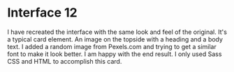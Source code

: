 # Interface 12

I have recreated the interface with the same look and feel of the original. It's a typical card element. An image on the topside with a heading and a body text. I added a random image from Pexels.com and trying to get a similar font to make it look better. I am happy with the end result. I only used Sass CSS and HTML to accomplish this card.
